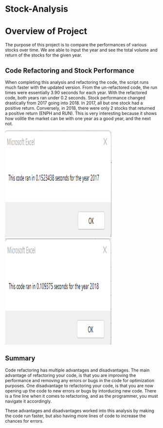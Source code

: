 # Stock-Analysis

# Overview of Project

The purpose of this project is to compare the performances of various stocks over time. We are able to input the year and see the total volume and return of the stocks for the given year.

## Code Refactoring and Stock Performance

When completing this analysis and refactoring the code, the script runs much faster with the updated version. From the un-refactored code, the run times were essentially 3.90 seconds for each year. With the refactored code, both years ran under 0.2 seconds. Stock performance changed drastically from 2017 going into 2018. In 2017, all but one stock had a positive return. Conversely, in 2018, there were only 2 stocks that returned a positive return (ENPH and RUN). This is very interesting because it shows how volitle the market can be with one year as a good year, and the next not. 

<img src= "https://github.com/Ampickett/stock-analysis/blob/main/Resources/VBA_Challenge_2017.png?raw=true" width="350" height='350'> <img src= "https://github.com/Ampickett/stock-analysis/blob/main/Resources/VBA_Challenge_2018.png?raw=true" width="350" height='350'>

## Summary

Code refactoring has multiple advantages and disadvantages. The main advantage of refactoring your code, is that you are improving the performance and removing any errors or bugs in the code for optimization purposes. One disadvantage to refactoring your code, is that you are now opening up the code to new errors or bugs by intorducing new code. There is a fine line when it comes to refactoring, and as the programmer, you must navigate it accordingly. 

These advantages and disadvantages worked into this analysis by making the code run faster, but also having more lines of code to increase the chances for errors. 



